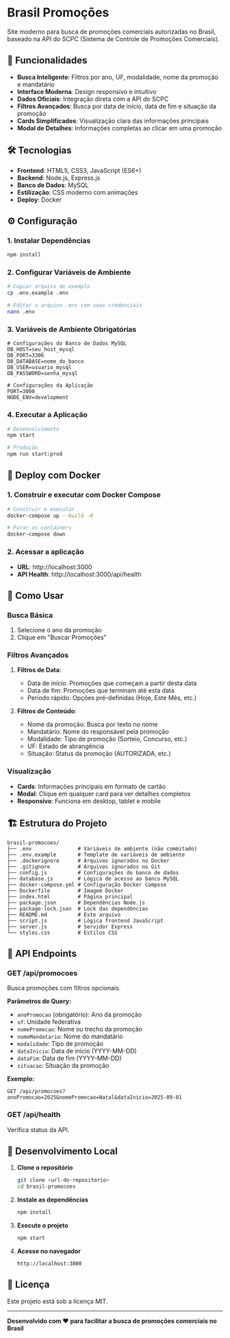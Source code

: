 # Brasil Promoções

Site moderno para busca de promoções comerciais autorizadas no Brasil, baseado na API do SCPC (Sistema de Controle de Promoções Comerciais).

## 🚀 Funcionalidades

- **Busca Inteligente**: Filtros por ano, UF, modalidade, nome da promoção e mandatário
- **Interface Moderna**: Design responsivo e intuitivo
- **Dados Oficiais**: Integração direta com a API do SCPC
- **Filtros Avançados**: Busca por data de início, data de fim e situação da promoção
- **Cards Simplificados**: Visualização clara das informações principais
- **Modal de Detalhes**: Informações completas ao clicar em uma promoção

## 🛠️ Tecnologias

- **Frontend**: HTML5, CSS3, JavaScript (ES6+)
- **Backend**: Node.js, Express.js
- **Banco de Dados**: MySQL
- **Estilização**: CSS moderno com animações
- **Deploy**: Docker

## ⚙️ Configuração

### 1. Instalar Dependências
```bash
npm install
```

### 2. Configurar Variáveis de Ambiente
```bash
# Copiar arquivo de exemplo
cp .env.example .env

# Editar o arquivo .env com suas credenciais
nano .env
```

### 3. Variáveis de Ambiente Obrigatórias
```env
# Configurações do Banco de Dados MySQL
DB_HOST=seu_host_mysql
DB_PORT=3306
DB_DATABASE=nome_do_banco
DB_USER=usuario_mysql
DB_PASSWORD=senha_mysql

# Configurações da Aplicação
PORT=3000
NODE_ENV=development
```

### 4. Executar a Aplicação
```bash
# Desenvolvimento
npm start

# Produção
npm run start:prod
```

## 🐳 Deploy com Docker

### 1. Construir e executar com Docker Compose
```bash
# Construir e executar
docker-compose up --build -d

# Parar os containers
docker-compose down
```

### 2. Acessar a aplicação
- **URL**: http://localhost:3000
- **API Health**: http://localhost:3000/api/health

## 📱 Como Usar

### Busca Básica
1. Selecione o ano da promoção
2. Clique em "Buscar Promoções"

### Filtros Avançados
1. **Filtros de Data**:
   - Data de início: Promoções que começam a partir desta data
   - Data de fim: Promoções que terminam até esta data
   - Período rápido: Opções pré-definidas (Hoje, Este Mês, etc.)

2. **Filtros de Conteúdo**:
   - Nome da promoção: Busca por texto no nome
   - Mandatário: Nome do responsável pela promoção
   - Modalidade: Tipo de promoção (Sorteio, Concurso, etc.)
   - UF: Estado de abrangência
   - Situação: Status da promoção (AUTORIZADA, etc.)

### Visualização
- **Cards**: Informações principais em formato de cartão
- **Modal**: Clique em qualquer card para ver detalhes completos
- **Responsivo**: Funciona em desktop, tablet e mobile

## 🏗️ Estrutura do Projeto

```
brasil-promocoes/
├── .env               # Variáveis de ambiente (não commitado)
├── .env.example       # Template de variáveis de ambiente
├── .dockerignore      # Arquivos ignorados no Docker
├── .gitignore         # Arquivos ignorados no Git
├── config.js          # Configurações do banco de dados
├── database.js        # Lógica de acesso ao banco MySQL
├── docker-compose.yml # Configuração Docker Compose
├── Dockerfile         # Imagem Docker
├── index.html         # Página principal
├── package.json       # Dependências Node.js
├── package-lock.json  # Lock das dependências
├── README.md          # Este arquivo
├── script.js          # Lógica frontend JavaScript
├── server.js          # Servidor Express
└── styles.css         # Estilos CSS
```

## 🔌 API Endpoints

### GET /api/promocoes
Busca promoções com filtros opcionais.

**Parâmetros de Query:**
- `anoPromocao` (obrigatório): Ano da promoção
- `uf`: Unidade federativa
- `nomePromocao`: Nome ou trecho da promoção
- `nomeMandatario`: Nome do mandatário
- `modalidade`: Tipo de promoção
- `dataInicio`: Data de início (YYYY-MM-DD)
- `dataFim`: Data de fim (YYYY-MM-DD)
- `situacao`: Situação da promoção

**Exemplo:**
```
GET /api/promocoes?anoPromocao=2025&nomePromocao=Natal&dataInicio=2025-09-01
```

### GET /api/health
Verifica status da API.

## 🚀 Desenvolvimento Local

1. **Clone o repositório**
   ```bash
   git clone <url-do-repositorio>
   cd brasil-promocoes
   ```

2. **Instale as dependências**
   ```bash
   npm install
   ```

3. **Execute o projeto**
   ```bash
   npm start
   ```

4. **Acesse no navegador**
   ```
   http://localhost:3000
   ```

## 📄 Licença

Este projeto está sob a licença MIT.

---

**Desenvolvido com ❤️ para facilitar a busca de promoções comerciais no Brasil**
